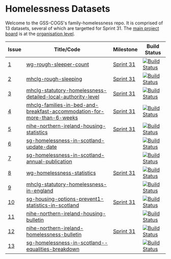 # Homelessness Datasets
Welcome to the GSS-COGS's family-homelessness repo. It is comprised of 13 datasets, several of which are targetted for Sprint 31. The [main project board](https://github.com/orgs/GSS-Cogs/projects/9) is at the [organisation level](https://github.com/GSS-Cogs).


| Issue                                                           | Title/Code                                                                                                                                                                                                              | Milestone                                                                | Build Status                                                                                                                                                                                                                                                                                          |
|-----------------------------------------------------------------|-------------------------------------------------------------------------------------------------------------------------------------------------------------------------------------------------------------------------|--------------------------------------------------------------------------|-------------------------------------------------------------------------------------------------------------------------------------------------------------------------------------------------------------------------------------------------------------------------------------------------------|
| [1](https://github.com/GSS-Cogs/family-homelessness/issues/1)   | [wg-rough-sleeper-count](https://github.com/GSS-Cogs/family-homelessness/tree/master/datasets/WG-Rough-Sleeper-Count)                                                                                                   | [Sprint 31](https://github.com/GSS-Cogs/family-homelessness/milestone/1) | [![Build Status](https://ci.floop.org.uk/buildStatus/icon?job=GSS_data%2FHomelessness%2FWG-Rough-Sleeper-Count)](https://ci.floop.org.uk/job/GSS_data/job/Homelessness/job/WG-Rough-Sleeper-Count/)                                                                                                   |
| [2](https://github.com/GSS-Cogs/family-homelessness/issues/2)   | [mhclg-rough-sleeping](https://github.com/GSS-Cogs/family-homelessness/tree/master/datasets/MHCLG-Rough-sleeping)                                                                                                       | [Sprint 31](https://github.com/GSS-Cogs/family-homelessness/milestone/1) | [![Build Status](https://ci.floop.org.uk/buildStatus/icon?job=GSS_data%2FHomelessness%2FMHCLG-Rough-sleeping)](https://ci.floop.org.uk/job/GSS_data/job/Homelessness/job/MHCLG-Rough-sleeping/)                                                                                                       |
| [3](https://github.com/GSS-Cogs/family-homelessness/issues/3)   | [mhclg-statutory-homelessness-detailed-local-authority-level](https://github.com/GSS-Cogs/family-homelessness/tree/master/datasets/MHCLG-Statutory-homelessness-Detailed-local-authority-level)                         | [Sprint 31](https://github.com/GSS-Cogs/family-homelessness/milestone/1) | [![Build Status](https://ci.floop.org.uk/buildStatus/icon?job=GSS_data%2FHomelessness%2FMHCLG-Statutory-homelessness-Detailed-local-authority-level)](https://ci.floop.org.uk/job/GSS_data/job/Homelessness/job/MHCLG-Statutory-homelessness-Detailed-local-authority-level/)                         |
| [4](https://github.com/GSS-Cogs/family-homelessness/issues/4)   | [mhclg-families-in-bed-and-breakfast-accommodation-for-more-than-6-weeks](https://github.com/GSS-Cogs/family-homelessness/tree/master/datasets/MHCLG-Families-in-bed-and-breakfast-accommodation-for-more-than-6-weeks) | [Sprint 31](https://github.com/GSS-Cogs/family-homelessness/milestone/1) | [![Build Status](https://ci.floop.org.uk/buildStatus/icon?job=GSS_data%2FHomelessness%2FMHCLG-Families-in-bed-and-breakfast-accommodation-for-more-than-6-weeks)](https://ci.floop.org.uk/job/GSS_data/job/Homelessness/job/MHCLG-Families-in-bed-and-breakfast-accommodation-for-more-than-6-weeks/) |
| [5](https://github.com/GSS-Cogs/family-homelessness/issues/5)   | [nihe-northern-ireland-housing-statistics](https://github.com/GSS-Cogs/family-homelessness/tree/master/datasets/NIHE-Northern-Ireland-Housing-Statistics)                                                               | [Sprint 31](https://github.com/GSS-Cogs/family-homelessness/milestone/1) | [![Build Status](https://ci.floop.org.uk/buildStatus/icon?job=GSS_data%2FHomelessness%2FNIHE-Northern-Ireland-Housing-Statistics)](https://ci.floop.org.uk/job/GSS_data/job/Homelessness/job/NIHE-Northern-Ireland-Housing-Statistics/)                                                               |
| [6](https://github.com/GSS-Cogs/family-homelessness/issues/6)   | [sg-homelessness-in-scotland-update-date](https://github.com/GSS-Cogs/family-homelessness/tree/master/datasets/SG-Homelessness-in-Scotland-Update-date)                                                                 |                                                                          | [![Build Status](https://ci.floop.org.uk/buildStatus/icon?job=GSS_data%2FHomelessness%2FSG-Homelessness-in-Scotland-Update-date)](https://ci.floop.org.uk/job/GSS_data/job/Homelessness/job/SG-Homelessness-in-Scotland-Update-date/)                                                                 |
| [7](https://github.com/GSS-Cogs/family-homelessness/issues/7)   | [sg-homelessness-in-scotland-annual-publication](https://github.com/GSS-Cogs/family-homelessness/tree/master/datasets/SG-Homelessness-in-Scotland-Annual-Publication)                                                   |                                                                          | [![Build Status](https://ci.floop.org.uk/buildStatus/icon?job=GSS_data%2FHomelessness%2FSG-Homelessness-in-Scotland-Annual-Publication)](https://ci.floop.org.uk/job/GSS_data/job/Homelessness/job/SG-Homelessness-in-Scotland-Annual-Publication/)                                                   |
| [8](https://github.com/GSS-Cogs/family-homelessness/issues/8)   | [wg-homelessness-statistics](https://github.com/GSS-Cogs/family-homelessness/tree/master/datasets/WG-Homelessness-statistics)                                                                                           | [Sprint 31](https://github.com/GSS-Cogs/family-homelessness/milestone/1) | [![Build Status](https://ci.floop.org.uk/buildStatus/icon?job=GSS_data%2FHomelessness%2FWG-Homelessness-statistics&build=1)](https://ci.floop.org.uk/job/GSS_data/job/Homelessness/job/WG-Homelessness-statistics/1/)                                                                                 |
| [9](https://github.com/GSS-Cogs/family-homelessness/issues/9)   | [mhclg-statutory-homelessness-in-england](https://github.com/GSS-Cogs/family-homelessness/tree/master/datasets/MHCLG-Statutory-homelessness-in-England)                                                                 |                                                                          | [![Build Status](https://ci.floop.org.uk/buildStatus/icon?job=GSS_data%2FHomelessness%2FMHCLG-Statutory-homelessness-in-England)](https://ci.floop.org.uk/job/GSS_data/job/Homelessness/job/MHCLG-Statutory-homelessness-in-England/)                                                                 |
| [10](https://github.com/GSS-Cogs/family-homelessness/issues/10) | [sg-housing-options-prevent1-statistics-in-scotland](https://github.com/GSS-Cogs/family-homelessness/tree/master/datasets/SG-Housing-Options-PREVENT1-Statistics-in-Scotland)                                           | [Sprint 31](https://github.com/GSS-Cogs/family-homelessness/milestone/1) | [![Build Status](https://ci.floop.org.uk/buildStatus/icon?job=GSS_data%2FHomelessness%2FSG-Housing-Options-PREVENT1-Statistics-in-Scotland)](https://ci.floop.org.uk/job/GSS_data/job/Homelessness/job/SG-Housing-Options-PREVENT1-Statistics-in-Scotland/)                                           |
| [11](https://github.com/GSS-Cogs/family-homelessness/issues/11) | [nihe-northern-ireland-housing-bulletin](https://github.com/GSS-Cogs/family-homelessness/tree/master/datasets/NIHE-Northern-Ireland-housing-bulletin)                                                                   |                                                                          | [![Build Status](https://ci.floop.org.uk/buildStatus/icon?job=GSS_data%2FHomelessness%2FNIHE-Northern-Ireland-homelessness-bulletin)](https://ci.floop.org.uk/job/GSS_data/job/Homelessness/job/NIHE-Northern-Ireland-homelessness-bulletin/)                                                         |
| [12](https://github.com/GSS-Cogs/family-homelessness/issues/12) | [nihe-northern-ireland-homelessness-bulletin](https://github.com/GSS-Cogs/family-homelessness/tree/master/datasets/NIHE-Northern-Ireland-housing-bulletin)                                                              | [Sprint 31](https://github.com/GSS-Cogs/family-homelessness/milestone/1) | [![Build Status](https://ci.floop.org.uk/buildStatus/icon?job=GSS_data%2FHomelessness%2FNIHE-Northern-Ireland-housing-bulletin)](https://ci.floop.org.uk/job/GSS_data/job/Homelessness/job/NIHE-Northern-Ireland-housing-bulletin/)                                                                   |
| [13](https://github.com/GSS-Cogs/family-homelessness/issues/13) | [sg-homelessness-in-scotland--equalities-breakdown](https://github.com/GSS-Cogs/family-homelessness/tree/master/datasets/SG-Homelessness-in-Scotland-Equalities-Breakdown)                                              |                                                                          | [![Build Status](https://ci.floop.org.uk/buildStatus/icon?job=GSS_data%2FHomelessness%2FSG-Homelessness-in-Scotland-Equalities-Breakdown)](https://ci.floop.org.uk/job/GSS_data/job/Homelessness/job/SG-Homelessness-in-Scotland-Equalities-Breakdown/)                                               |
